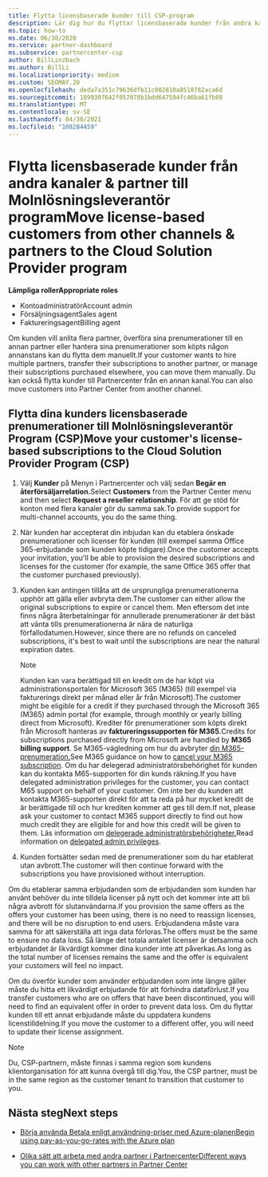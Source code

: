 ```yaml
---
title: Flytta licensbaserade kunder till CSP-program
description: Lär dig hur du flyttar licensbaserade kunder från andra kanaler eller en annan partner till programmet Molnlösningsleverantör (CSP) i Partnercenter.
ms.topic: how-to
ms.date: 06/30/2020
ms.service: partner-dashboard
ms.subservice: partnercenter-csp
author: BillLinzbach
ms.author: BillLi
ms.localizationpriority: medium
ms.custom: SEOMAY.20
ms.openlocfilehash: deda7a351c79636dfb11c002810a8510782aca6d
ms.sourcegitcommit: 1899307642f057070b1bdd647594fc46ba61fb08
ms.translationtype: MT
ms.contentlocale: sv-SE
ms.lasthandoff: 04/30/2021
ms.locfileid: "108284459"
---
```

# <a name="move-license-based-customers-from-other-channels--partners-to-the-cloud-solution-provider-program"></a><span data-ttu-id="1f989-103">Flytta licensbaserade kunder från andra kanaler & partner till Molnlösningsleverantör program</span><span class="sxs-lookup"><span data-stu-id="1f989-103">Move license-based customers from other channels & partners to the Cloud Solution Provider program</span></span>

<span data-ttu-id="1f989-104">**Lämpliga roller**</span><span class="sxs-lookup"><span data-stu-id="1f989-104">**Appropriate roles**</span></span>

- <span data-ttu-id="1f989-105">Kontoadministratör</span><span class="sxs-lookup"><span data-stu-id="1f989-105">Account admin</span></span>
- <span data-ttu-id="1f989-106">Försäljningsagent</span><span class="sxs-lookup"><span data-stu-id="1f989-106">Sales agent</span></span>
- <span data-ttu-id="1f989-107">Faktureringsagent</span><span class="sxs-lookup"><span data-stu-id="1f989-107">Billing agent</span></span>

<span data-ttu-id="1f989-108">Om kunden vill anlita flera partner, överföra sina prenumerationer till en annan partner eller hantera sina prenumerationer som köpts någon annanstans kan du flytta dem manuellt.</span><span class="sxs-lookup"><span data-stu-id="1f989-108">If your customer wants to hire multiple partners, transfer their subscriptions to another partner, or manage their subscriptions purchased elsewhere, you can move them manually.</span></span> <span data-ttu-id="1f989-109">Du kan också flytta kunder till Partnercenter från en annan kanal.</span><span class="sxs-lookup"><span data-stu-id="1f989-109">You can also move customers into Partner Center from another channel.</span></span>

## <a name="move-your-customers-license-based-subscriptions-to-the-cloud-solution-provider-program-csp"></a><span data-ttu-id="1f989-110">Flytta dina kunders licensbaserade prenumerationer till Molnlösningsleverantör Program (CSP)</span><span class="sxs-lookup"><span data-stu-id="1f989-110">Move your customer's license-based subscriptions to the Cloud Solution Provider Program (CSP)</span></span>

1. <span data-ttu-id="1f989-111">Välj **Kunder** på Menyn i Partnercenter och välj sedan **Begär en återförsäljarrelation.**</span><span class="sxs-lookup"><span data-stu-id="1f989-111">Select **Customers** from the Partner Center menu and then select **Request a reseller relationship**.</span></span> <span data-ttu-id="1f989-112">För att ge stöd för konton med flera kanaler gör du samma sak.</span><span class="sxs-lookup"><span data-stu-id="1f989-112">To provide support for multi-channel accounts, you do the same thing.</span></span>

2. <span data-ttu-id="1f989-113">När kunden har accepterat din inbjudan kan du etablera önskade prenumerationer och licenser för kunden (till exempel samma Office 365-erbjudande som kunden köpte tidigare).</span><span class="sxs-lookup"><span data-stu-id="1f989-113">Once the customer accepts your invitation, you'll be able to provision the desired subscriptions and licenses for the customer (for example, the same Office 365 offer that the customer purchased previously).</span></span>

3. <span data-ttu-id="1f989-114">Kunden kan antingen tillåta att de ursprungliga prenumerationerna upphör att gälla eller avbryta dem.</span><span class="sxs-lookup"><span data-stu-id="1f989-114">The customer can either allow the original subscriptions to expire or cancel them.</span></span> <span data-ttu-id="1f989-115">Men eftersom det inte finns några återbetalningar för annullerade prenumerationer är det bäst att vänta tills prenumerationerna är nära de naturliga förfallodatumen.</span><span class="sxs-lookup"><span data-stu-id="1f989-115">However, since there are no refunds on canceled subscriptions, it's best to wait until the  subscriptions are near the natural expiration dates.</span></span>


   >[!NOTE]
   ><span data-ttu-id="1f989-116">Kunden kan vara berättigad till en kredit om de har köpt via administrationsportalen för Microsoft 365 (M365) (till exempel via fakturerings direkt per månad eller år från Microsoft).</span><span class="sxs-lookup"><span data-stu-id="1f989-116">The customer might be eligible for a credit if they purchased through the Microsoft 365 (M365) admin portal (for example, through monthly or yearly billing direct from Microsoft).</span></span> <span data-ttu-id="1f989-117">Krediter för prenumerationer som köpts direkt från Microsoft hanteras av **faktureringssupporten för M365.**</span><span class="sxs-lookup"><span data-stu-id="1f989-117">Credits for subscriptions purchased directly from Microsoft are handled by **M365 billing support**.</span></span> <span data-ttu-id="1f989-118">Se M365-vägledning om hur du avbryter [din M365-prenumeration.](/microsoft-365/commerce/subscriptions/cancel-your-subscription)</span><span class="sxs-lookup"><span data-stu-id="1f989-118">See M365 guidance on how to [cancel your M365 subscription](/microsoft-365/commerce/subscriptions/cancel-your-subscription).</span></span> <span data-ttu-id="1f989-119">Om du har delegerad administratörsbehörighet för kunden kan du kontakta M65-supporten för din kunds räkning.</span><span class="sxs-lookup"><span data-stu-id="1f989-119">If you have delegated administration privileges for the customer, you can contact M65 support on behalf of your customer.</span></span> <span data-ttu-id="1f989-120">Om inte ber du kunden att kontakta M365-supporten direkt för att ta reda på hur mycket kredit de är berättigade till och hur krediten kommer att ges till dem.</span><span class="sxs-lookup"><span data-stu-id="1f989-120">If not, please ask your customer to contact M365 support directly to find out how much credit they are eligible for and how this credit will be given to them.</span></span> <span data-ttu-id="1f989-121">Läs information om [delegerade administratörsbehörigheter.](customers-revoke-admin-privileges.md)</span><span class="sxs-lookup"><span data-stu-id="1f989-121">Read information on [delegated admin privileges](customers-revoke-admin-privileges.md).</span></span>


4. <span data-ttu-id="1f989-122">Kunden fortsätter sedan med de prenumerationer som du har etablerat utan avbrott.</span><span class="sxs-lookup"><span data-stu-id="1f989-122">The customer will then continue forward with the subscriptions you have provisioned without interruption.</span></span>

<span data-ttu-id="1f989-123">Om du etablerar samma erbjudanden som de erbjudanden som kunden har använt behöver du inte tilldela licenser på nytt och det kommer inte att bli några avbrott för slutanvändarna.</span><span class="sxs-lookup"><span data-stu-id="1f989-123">If you provision the same offers as the offers your customer has been using, there is no need to reassign licenses, and there will be no disruption to end users.</span></span> <span data-ttu-id="1f989-124">Erbjudandena måste vara samma för att säkerställa att inga data förloras.</span><span class="sxs-lookup"><span data-stu-id="1f989-124">The offers must be the same to ensure no data loss.</span></span> <span data-ttu-id="1f989-125">Så länge det totala antalet licenser är detsamma och erbjudandet är likvärdigt kommer dina kunder inte att påverkas.</span><span class="sxs-lookup"><span data-stu-id="1f989-125">As long as the total number of licenses remains the same and the offer is equivalent your customers will feel no impact.</span></span>

<span data-ttu-id="1f989-126">Om du överför kunder som använder erbjudanden som inte längre gäller måste du hitta ett likvärdigt erbjudande för att förhindra dataförlust.</span><span class="sxs-lookup"><span data-stu-id="1f989-126">If you transfer customers who are on offers that have been discontinued, you will need to find an equivalent offer in order to prevent data loss.</span></span> <span data-ttu-id="1f989-127">Om du flyttar kunden till ett annat erbjudande måste du uppdatera kundens licenstilldelning.</span><span class="sxs-lookup"><span data-stu-id="1f989-127">If you move the customer to a different offer, you will need to update their license assignment.</span></span>

>[!NOTE]
> <span data-ttu-id="1f989-128">Du, CSP-partnern, måste finnas i samma region som kundens klientorganisation för att kunna övergå till dig.</span><span class="sxs-lookup"><span data-stu-id="1f989-128">You, the CSP partner, must be in the same region as the customer tenant to transition that customer to you.</span></span>

## <a name="next-steps"></a><span data-ttu-id="1f989-129">Nästa steg</span><span class="sxs-lookup"><span data-stu-id="1f989-129">Next steps</span></span>

- [<span data-ttu-id="1f989-130">Börja använda Betala enligt användning-priser med Azure-planen</span><span class="sxs-lookup"><span data-stu-id="1f989-130">Begin using pay-as-you-go-rates with the Azure plan</span></span>](azure-plan-get-started.md)
 

- [<span data-ttu-id="1f989-131">Olika sätt att arbeta med andra partner i Partnercenter</span><span class="sxs-lookup"><span data-stu-id="1f989-131">Different ways you can work with other partners in Partner Center</span></span>](work-with-other-partners.md)
